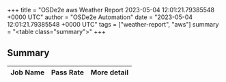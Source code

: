 +++
title = "OSDe2e aws Weather Report 2023-05-04 12:01:21.79385548 +0000 UTC"
author = "OSDe2e Automation"
date = "2023-05-04 12:01:21.79385548 +0000 UTC"
tags = ["weather-report", "aws"]
summary = "<table class=\"summary\"></table>"
+++
## Summary

| Job Name | Pass Rate | More detail |
|----------|-----------|-------------|




